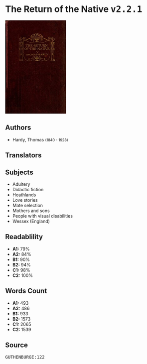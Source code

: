 # The Return of the Native <kbd>v2.2.1</kbd>

![](./cover.medium.jpg "")

## Authors


 - Hardy, Thomas <small>(1840 - 1928)</small>

## Translators



## Subjects


 - Adultery
 - Didactic fiction
 - Heathlands
 - Love stories
 - Mate selection
 - Mothers and sons
 - People with visual disabilities
 - Wessex (England)

## Readablility


 - **A1:** 79%
 - **A2:** 84%
 - **B1:** 90%
 - **B2:** 94%
 - **C1:** 98%
 - **C2:** 100%

## Words Count


 - **A1:** 493
 - **A2:** 486
 - **B1:** 933
 - **B2:** 1573
 - **C1:** 2065
 - **C2:** 1539

## Source


<kbd>GUTHENBURGE:122</kbd>
